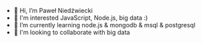 - 👋  Hi, I’m Paweł Niedźwiecki
- 👀  I'm interested JavaScript, Node.js, big data :) 
- 🌱  I’m currently learning node.js & mongodb & msql & postgresql  
- 💞️  I'm looking to collaborate with big data
